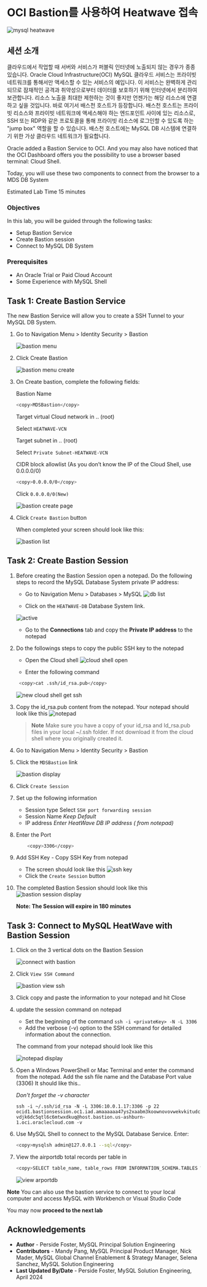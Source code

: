 # OCI Bastion를 사용하여 Heatwave 접속

![mysql heatwave](./images/mysql-heatwave-logo.jpg "mysql heatwave")

## 세션 소개
클라우드에서 작업할 때 서버와 서비스가 퍼블릭 인터넷에 노출되지 않는 경우가 종종 있습니다. Oracle Cloud Infrastructure(OCI) MySQL 클라우드 서비스는 프라이빗 네트워크를 통해서만 액세스할 수 있는 서비스의 예입니다. 이 서비스는 완벽하게 관리되므로 잠재적인 공격과 취약성으로부터 데이터를 보호하기 위해 인터넷에서 분리하여 보관합니다. 리소스 노출을 최대한 제한하는 것이 좋지만 언젠가는 해당 리소스에 연결하고 싶을 것입니다. 바로 여기서 배스천 호스트가 등장합니다. 배스천 호스트는 프라이빗 리소스와 프라이빗 네트워크에 액세스해야 하는 엔드포인트 사이에 있는 리소스로, SSH 또는 RDP와 같은 프로토콜을 통해 프라이빗 리소스에 로그인할 수 있도록 하는 "jump box" 역할을 할 수 있습니다. 배스천 호스트에는 MySQL DB 시스템에 연결하기 위한 가상 클라우드 네트워크가 필요합니다.


Oracle added a Bastion Service to OCI. And you may also have noticed that the OCI Dashboard offers you the possibility to use a browser based terminal: Cloud Shell.

Today, you will use these two components to connect from the browser to a MDS DB System

Estimated Lab Time 15 minutes

### Objectives

In this lab, you will be guided through the following tasks:

- Setup Bastion Service
- Create Bastion session
- Connect to MySQL DB System

### Prerequisites

- An Oracle Trial or Paid Cloud Account
- Some Experience with MySQL Shell

## Task 1: Create Bastion Service

The new Bastion Service will allow you to create a SSH Tunnel to your MySQL DB System.

1. Go to Navigation Menu > Identity Security > Bastion

    ![bastion menu](./images/bastion-menu.png " bastion menu")

2. Click Create Bastion

    ![bastion menu create](./images/bastion-menu-create.png "bastion menu create ")

3. On Create bastion, complete the following fields:

    Bastion Name

     ```bash
     <copy>MDSBastion</copy>
     ```

    Target virtual Cloud network in .. (root)

    Select  `HEATWAVE-VCN`

    Target subnet in .. (root)

    Select  `Private Subnet-HEATWAVE-VCN`

    CIDR block allowlist (As you don’t know the IP of the Cloud Shell, use 0.0.0.0/0)

     ```bash
     <copy>0.0.0.0/0</copy>
     ```

    Click `0.0.0.0/0(New)`

     ![bastion create page](./images/bastion-create.png "bastion create page ")

4. Click `Create Bastion` button

    When completed your screen should look like this:

    ![bastion list](./images/bastion-menu-list.png "bastion list ")

## Task 2: Create Bastion Session

1. Before creating the Bastion Session open a notepad. Do the following steps to record the MySQL Database System private IP address:

    - Go to Navigation Menu > Databases > MySQL
     ![db list](./images/db-list.png "db list")

    - Click on the `HEATWAVE-DB` Database System link. 

     ![active ](./images/db-active.png "active ")

    - Go to the **Connections** tab and copy the **Private IP address** to the notepad

2. Do the followings steps to copy  the public SSH key to the  notepad

    - Open the Cloud shell
     ![cloud shell open](./images/cloudshell-open.png "cloud shell open")

    - Enter the following command

    ```bash
     <copy>cat .ssh/id_rsa.pub</copy>
    ```

    ![new cloud shell get ssh](./images/cloudshell-get-ssh.png "new cloud shell det ssh")

3. Copy the id\_rsa.pub content from the notepad.
        Your notepad should look like this
    ![notepad](./images/notepad-display.png "notepad ")  

    >**Note** Make sure you have a copy of your id\_rsa and Id\_rsa.pub files in your local ~/.ssh folder. If not download it from the cloud shell where you originally created it. 

4. Go to Navigation Menu > Identity Security > Bastion

5. Click the `MDSBastion` link

     ![bastion display](./images/bastion-display.png "bastion display ")

6. Click `Create Session`

7. Set up the following information
    - Session type
      Select `SSH port forwarding session`
    - Session Name
        *Keep Default*
    - IP address
        *Enter HeatWave DB IP address ( from notepad)*

8. Enter the Port

    ```bash
        <copy>3306</copy>
    ```

9. Add SSH Key -  Copy SSH Key from notepad
    - The screen should look like this
    ![ssh key](./images/bastion-ssh-key.png "ssh key ")
    - Click the `Create Session` button
10. The completed Bastion Session should look like this
    ![bastion session display](./images/bastion-session-display.png "bastion session display")

    **Note: The Session will expire in 180 minutes**

## Task 3: Connect to MySQL HeatWave with Bastion Session

1. Click on the 3 vertical dots on the Bastion Session

    ![connect with bastion](./images/bastion-connect.png "connect with bastion ")

2. Click `View SSH Command`  

    ![bastion view ssh](./images/bastion-view.png "bastion view ssh ")

3. Click copy and paste the information to your notepad and hit Close

4. update the session command on notepad
    - Set the beginning of the command `ssh -i <privateKey> -N -L 3306`
    - Add the verbose (-v) option to the SSH command for detailed information about the connection.

    The command from your notepad should look like this

    ![notepad display](./images/notepad-connect-command.png "notepad display")

5. Open a Windows PowerShell or Mac Terminal and enter the command from the notepad. Add  the ssh file name  and the Database Port  value (3306) It should like this..

    *Don't forget the -v  character*

    `ssh -i ~/.ssh/id_rsa -N -L 3306:10.0.1.17:3306 -p 22 ocid1.bastionsession.oc1.iad.amaaaaaa47ys2xaabm3koownovovwekvkitudcvdjk6dc5qtl6c6mtwxdkuq@host.bastion.us-ashburn-1.oci.oraclecloud.com -v`

6. Use MySQL Shell to connect to the MySQL Database Service. Enter:

     ```bash
     <copy>mysqlsh admin@127.0.0.1 --sql</copy>
     ```

7. View  the airportdb total records per table in

    ```bash
    <copy>SELECT table_name, table_rows FROM INFORMATION_SCHEMA.TABLES WHERE TABLE_SCHEMA = 'airportdb';</copy>
    ```

    ![view arportdb](./images/airport-db-view.png "view arportdb ")

**Note** You can also use  the bastion service to connect to your local computer and access  MySQL  with Workbench or Visual Studio Code

You may now **proceed to the next lab**

## Acknowledgements

- **Author** - Perside Foster, MySQL Principal Solution Engineering
- **Contributors** - Mandy Pang, MySQL Principal Product Manager,  Nick Mader, MySQL Global Channel Enablement & Strategy Manager, Selena Sanchez, MySQL Solution Engineering
- **Last Updated By/Date** - Perside Foster, MySQL Solution Engineering, April 2024
